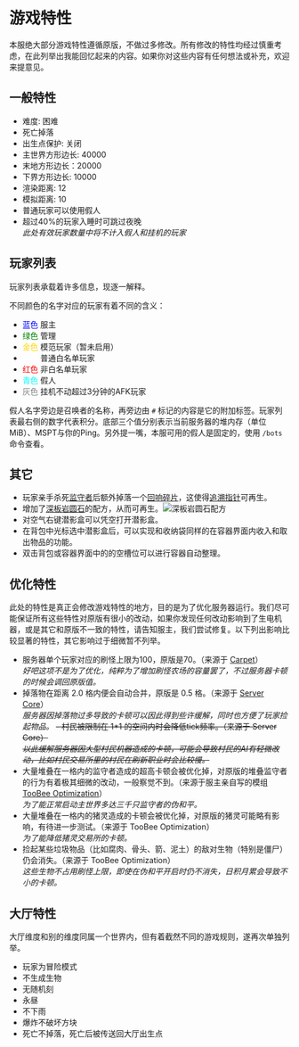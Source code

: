 # 游戏特性

本服绝大部分游戏特性遵循原版，不做过多修改。所有修改的特性均经过慎重考虑，在此列举出我能回忆起来的内容。如果你对这些内容有任何想法或补充，欢迎来提意见。

## 一般特性

- 难度: 困难
- 死亡掉落
- 出生点保护: 关闭
- 主世界方形边长: 40000
- 末地方形边长：20000
- 下界方形边长: 10000
- 渲染距离: 12
- 模拟距离: 10
- 普通玩家可以使用假人
- 超过40%的玩家入睡时可跳过夜晚\
*此处有效玩家数量中将不计入假人和挂机的玩家*

## 玩家列表

玩家列表承载着许多信息，现逐一解释。

不同颜色的名字对应的玩家有着不同的含义：
- <font color=blue>蓝色</font> 服主
- <font color=green>绿色</font> 管理
- <font color=gold>金色</font> 模范玩家（暂未启用）
- <font color=white>白色</font> 普通白名单玩家
- <font color=red>红色</font> 非白名单玩家
- <font color=cyan>青色</font> 假人
- <font color=gray>灰色</font> 挂机不动超过3分钟的AFK玩家

假人名字旁边是召唤者的名称，再旁边由 `#` 标记的内容是它的附加标签。玩家列表最右侧的数字代表积分。底部三个值分别表示当前服务器的堆内存（单位MiB）、MSPT与你的Ping。另外提一嘴，本服可用的假人是固定的，使用 `/bots` 命令查看。

## 其它

- 玩家亲手杀死[监守者](https://zh.minecraft.wiki/w/%E7%9B%91%E5%AE%88%E8%80%85)后额外掉落一个[回响碎片](https://zh.minecraft.wiki/w/%E5%9B%9E%E5%93%8D%E7%A2%8E%E7%89%87)，这使得[追溯指针](https://zh.minecraft.wiki/w/%E8%BF%BD%E6%BA%AF%E6%8C%87%E9%92%88)可再生。
- 增加了[深板岩圆石](https://zh.minecraft.wiki/w/%E6%B7%B1%E6%9D%BF%E5%B2%A9%E5%9C%86%E7%9F%B3)的配方，从而可再生。![深板岩圆石配方](/cobbled_deepslate.png)
- 对空气右键潜影盒可以凭空打开潜影盒。
- 在背包中光标选中潜影盒后，可以实现和收纳袋同样的在容器界面内收入和取出物品的功能。
- 双击背包或容器界面中的的空槽位可以进行容器自动整理。

## 优化特性 

此处的特性是真正会修改游戏特性的地方，目的是为了优化服务器运行。我们尽可能保证所有这些特性对原版有很小的改动，如果你发现任何改动影响到了生电机器，或是其它和原版不一致的特性，请告知服主，我们尝试修复。以下列出影响比较显著的特性，其它影响过于细微暂不列举。

- 服务器单个玩家对应的刷怪上限为100，原版是70。（来源于 [Carpet](https://github.com/gnembon/fabric-carpet)）\
*好吧这项不是为了优化，纯粹为了增加刷怪农场的容量罢了，不过服务器卡顿的时候会调回原版值。*
- 掉落物在距离 2.0 格内便会自动合并，原版是 0.5 格。（来源于 [Server Core](https://modrinth.com/mod/servercore)）\
*服务器因掉落物过多导致的卡顿可以因此得到些许缓解，同时也方便了玩家捡起物品。*
~~- 村民被限制在 1*1 的空间内时会降低tick频率。（来源于 Server Core）~~\
~~*以此缓解服务器因大型村民机器造成的卡顿，可能会导致村民的AI有轻微改动，比如村民交易所里的村民在刷新职业时会比较慢。*~~
- 大量堆叠在一格内的监守者造成的超高卡顿会被优化掉，对原版的堆叠监守者的行为有着极其细微的改动，一般察觉不到。（来源于服主亲自写的模组 [TooBee Optimization](https://github.com/Fungus-00/TooBee-Optimization)）\
*为了能正常启动主世界多达三千只监守者的伪和平。*
- 大量堆叠在一格内的猪灵造成的卡顿会被优化掉，对原版的猪灵可能略有影响，有待进一步测试。（来源于 TooBee Optimization）\
*为了能降低猪灵交易所的卡顿。*
- 捡起某些垃圾物品（比如腐肉、骨头、箭、泥土）的敌对生物（特别是僵尸）仍会消失。（来源于 TooBee Optimization）\
*这些生物不占用刷怪上限，即使在伪和平开启时仍不消失，日积月累会导致不小的卡顿。*

## 大厅特性

大厅维度和别的维度同属一个世界内，但有着截然不同的游戏规则，遂再次单独列举。

- 玩家为冒险模式
- 不生成生物
- 无随机刻
- 永昼
- 不下雨
- 爆炸不破坏方块
- 死亡不掉落，死亡后被传送回大厅出生点
